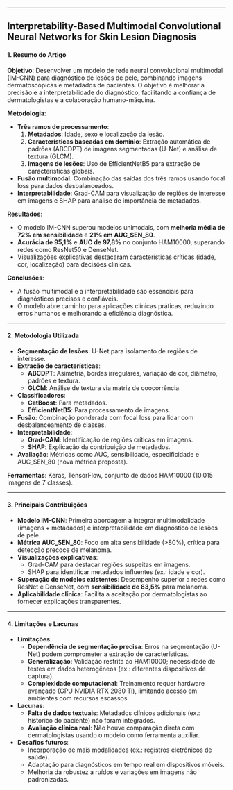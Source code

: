 ***
## Interpretability-Based Multimodal Convolutional Neural Networks for Skin Lesion Diagnosis

#### 1. **Resumo do Artigo** 

**Objetivo**: Desenvolver um modelo de rede neural convolucional multimodal (IM-CNN) para diagnóstico de lesões de pele, combinando imagens dermatoscópicas e metadados de pacientes. O objetivo é melhorar a precisão e a interpretabilidade do diagnóstico, facilitando a confiança de dermatologistas e a colaboração humano-máquina.  

**Metodologia**:  
- **Três ramos de processamento**:  
  1. **Metadados**: Idade, sexo e localização da lesão.  
  2. **Características baseadas em domínio**: Extração automática de padrões (ABCDPT) de imagens segmentadas (U-Net) e análise de textura (GLCM).  
  3. **Imagens de lesões**: Uso de EfficientNetB5 para extração de características globais.  
- **Fusão multimodal**: Combinação das saídas dos três ramos usando focal loss para dados desbalanceados.  
- **Interpretabilidade**: Grad-CAM para visualização de regiões de interesse em imagens e SHAP para análise de importância de metadados.  

**Resultados**:  
- O modelo IM-CNN superou modelos unimodais, com **melhoria média de 72% em sensibilidade** e **21% em AUC_SEN_80**.  
- **Acurácia de 95,1%** e **AUC de 97,8%** no conjunto HAM10000, superando redes como ResNet50 e DenseNet.  
- Visualizações explicativas destacaram características críticas (idade, cor, localização) para decisões clínicas.  

**Conclusões**:  
- A fusão multimodal e a interpretabilidade são essenciais para diagnósticos precisos e confiáveis.  
- O modelo abre caminho para aplicações clínicas práticas, reduzindo erros humanos e melhorando a eficiência diagnóstica.  

***
#### 2. **Metodologia Utilizada**  

- **Segmentação de lesões**: U-Net para isolamento de regiões de interesse.  
- **Extração de características**:  
  - **ABCDPT**: Asimetria, bordas irregulares, variação de cor, diâmetro, padrões e textura.  
  - **GLCM**: Análise de textura via matriz de coocorrência.  
- **Classificadores**:  
  - **CatBoost**: Para metadados.  
  - **EfficientNetB5**: Para processamento de imagens.  
- **Fusão**: Combinação ponderada com focal loss para lidar com desbalanceamento de classes.  
- **Interpretabilidade**:  
  - **Grad-CAM**: Identificação de regiões críticas em imagens.  
  - **SHAP**: Explicação da contribuição de metadados.  
- **Avaliação**: Métricas como AUC, sensibilidade, especificidade e AUC_SEN_80 (nova métrica proposta).  

**Ferramentas**: Keras, TensorFlow, conjunto de dados HAM10000 (10.015 imagens de 7 classes).  

***
#### 3. **Principais Contribuições**  

- **Modelo IM-CNN**: Primeira abordagem a integrar multimodalidade (imagens + metadados) e interpretabilidade em diagnóstico de lesões de pele.  
- **Métrica AUC_SEN_80**: Foco em alta sensibilidade (>80%), crítica para detecção precoce de melanoma.  
- **Visualizações explicativas**:  
  - Grad-CAM para destacar regiões suspeitas em imagens.  
  - SHAP para identificar metadados influentes (ex.: idade e cor).  
- **Superação de modelos existentes**: Desempenho superior a redes como ResNet e DenseNet, com **sensibilidade de 83,5%** para melanoma.  
- **Aplicabilidade clínica**: Facilita a aceitação por dermatologistas ao fornecer explicações transparentes.  

***
#### 4. **Limitações e Lacunas** 

- **Limitações**:  
  - **Dependência de segmentação precisa**: Erros na segmentação (U-Net) podem comprometer a extração de características.  
  - **Generalização**: Validação restrita ao HAM10000; necessidade de testes em dados heterogêneos (ex.: diferentes dispositivos de captura).  
  - **Complexidade computacional**: Treinamento requer hardware avançado (GPU NVIDIA RTX 2080 Ti), limitando acesso em ambientes com recursos escassos.  
- **Lacunas**:  
  - **Falta de dados textuais**: Metadados clínicos adicionais (ex.: histórico do paciente) não foram integrados.  
  - **Avaliação clínica real**: Não houve comparação direta com dermatologistas usando o modelo como ferramenta auxiliar.  
- **Desafios futuros**:  
  - Incorporação de mais modalidades (ex.: registros eletrônicos de saúde).  
  - Adaptação para diagnósticos em tempo real em dispositivos móveis.  
  - Melhoria da robustez a ruídos e variações em imagens não padronizadas.  